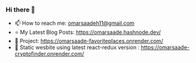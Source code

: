 ### Hi there 👋
- 📫 How to reach me: omarsaadeh11@gmail.com
- ⭐ My Latest Blog Posts: https://omarsaade.hashnode.dev/
- 👀 Project: https://omarsaade-favoriteplaces.onrender.com/
- 👀 Static wesbite using latest react-redux version : https://omarsaade-cryptofinder.onrender.com/
